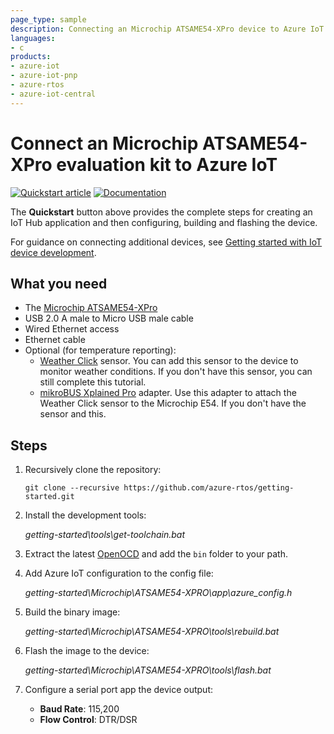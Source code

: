 ```yaml
---
page_type: sample
description: Connecting an Microchip ATSAME54-XPro device to Azure IoT using Azure RTOS
languages:
- c
products:
- azure-iot
- azure-iot-pnp
- azure-rtos
- azure-iot-central
---
```


# Connect an Microchip ATSAME54-XPro evaluation kit to Azure IoT

[![Quickstart article](../../docs/media/docs-link-buttons/azure-quickstart.svg)](https://docs.microsoft.com/azure/iot-develop/quickstart-devkit-microchip-atsame54-xpro-iot-hub)
[![Documentation](../../docs/media/docs-link-buttons/azure-documentation.svg)](https://docs.microsoft.com/azure/iot-develop/)

The **Quickstart** button above provides the complete steps for creating an IoT Hub application and then configuring, building and flashing the device.

For guidance on connecting additional devices, see [Getting started with IoT device development](https://learn.microsoft.com/azure/iot-develop/about-getting-started-device-development).

## What you need

* The [Microchip ATSAME54-XPro](https://www.microchip.com/development-tool/atsame54-xpro)
* USB 2.0 A male to Micro USB male cable
* Wired Ethernet access
* Ethernet cable
* Optional (for temperature reporting):
    * [Weather Click](https://www.mikroe.com/weather-click) sensor. You can add this sensor to the device to monitor weather conditions. If you don't have this sensor, you can still complete this tutorial.
    * [mikroBUS Xplained Pro](https://www.microchip.com/development-tool/atmbusadapter-xpro) adapter. Use this adapter to attach the Weather Click sensor to the Microchip E54. If you don't have the sensor and this.

## Steps

1. Recursively clone the repository:
    ```shell
    git clone --recursive https://github.com/azure-rtos/getting-started.git
    ```

1. Install the development tools:

    *getting-started\tools\get-toolchain.bat*

1. Extract the latest [OpenOCD](https://gnutoolchains.com/arm-eabi/openocd) and add the `bin` folder to your path.

1. Add Azure IoT configuration to the config file:
    
    *getting-started\Microchip\ATSAME54-XPRO\app\azure_config.h*
    
1. Build the binary image:

    *getting-started\Microchip\ATSAME54-XPRO\tools\rebuild.bat*

1. Flash the image to the device:

    *getting-started\Microchip\ATSAME54-XPRO\tools\flash.bat*

1. Configure a serial port app the device output:
    * **Baud Rate**: 115,200
    * **Flow Control**: DTR/DSR
